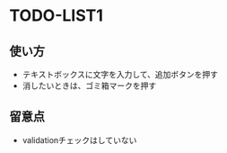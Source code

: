 # TODO-LIST1

## 使い方
- テキストボックスに文字を入力して、追加ボタンを押す
- 消したいときは、ゴミ箱マークを押す

## 留意点
- validationチェックはしていない
